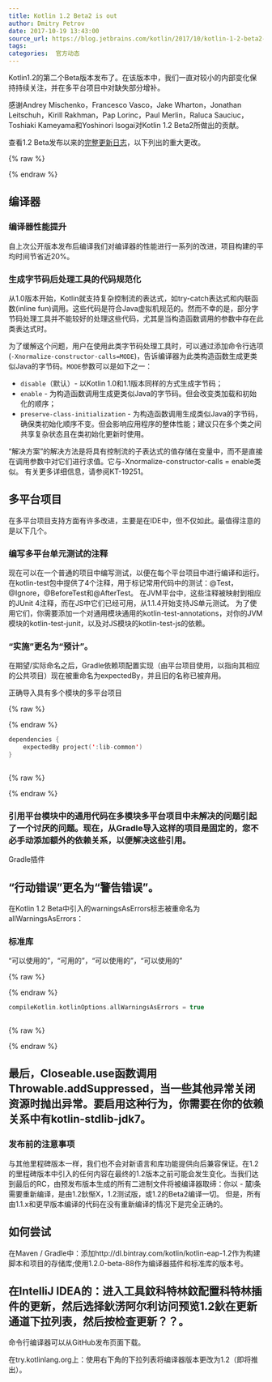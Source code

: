 ```yaml
---
title: Kotlin 1.2 Beta2 is out
author: Dmitry Petrov
date: 2017-10-19 13:43:00
source_url: https://blog.jetbrains.com/kotlin/2017/10/kotlin-1-2-beta2-is-out/
tags: 
categories:  官方动态
---
```


Kotlin1.2的第二个Beta版本发布了。在该版本中，我们一直对较小的内部变化保持持续关注，并在多平台项目中对缺失部分增补。  

感谢Andrey Mischenko，Francesco Vasco，Jake Wharton，Jonathan Leitschuh，Kirill Rakhman，Pap Lorinc，Paul Merlin，Raluca Sauciuc，Toshiaki Kameyama和Yoshinori Isogai对Kotlin 1.2 Beta2所做出的贡献。

查看1.2 Beta发布以来的[完整更新日志](https://github.com/JetBrains/kotlin/blob/1.2-Beta2/ChangeLog.md)，以下列出的重大更改。

{% raw %}
<p><span id="more-5350"></span></p>
{% endraw %}

## 编译器

### 编译器性能提升

自上次公开版本发布后编译我们对编译器的性能进行一系列的改进，项目构建的平均时间节省近20%。

### 生成字节码后处理工具的代码规范化

从1.0版本开始，Kotlin就支持复杂控制流的表达式，如try-catch表达式和内联函数(inline fun)调用。这些代码是符合Java虚拟机规范的。然而不幸的是，部分字节码处理工具并不能较好的处理这些代码，尤其是当构造函数调用的参数中存在此类表达式时。

为了缓解这个问题，用户在使用此类字节码处理工具时，可以通过添加命令行选项(`-Xnormalize-constructor-calls=MODE`)，告诉编译器为此类构造函数生成更类似Java的字节码。`MODE`参数可以是如下之一：


* `disable`（默认）- 以Kotlin 1.0和1.1版本同样的方式生成字节码；
* `enable` - 为构造函数调用生成更类似Java的字节码。但会改变类加载和初始化的顺序；
* `preserve-class-initialization` - 为构造函数调用生成类似Java的字节码，确保类初始化顺序不变。但会影响应用程序的整体性能；建议只在多个类之间共享复杂状态且在类初始化更新时使用。

“解决方案”的解决方法是将具有控制流的子表达式的值存储在变量中，而不是直接在调用参数中对它们进行求值。它与-Xnormalize-constructor-calls = enable类似。
有关更多详细信息，请参阅KT-19251。
## 多平台项目

在多平台项目支持方面有许多改进，主要是在IDE中，但不仅如此。最值得注意的是以下几个。
### 编写多平台单元测试的注释

现在可以在一个普通的项目中编写测试，以便在每个平台项目中进行编译和运行。在kotlin-test包中提供了4个注释，用于标记常用代码中的测试：@Test，@Ignore，@BeforeTest和@AfterTest。
在JVM平台中，这些注释被映射到相应的JUnit 4注释，而在JS中它们已经可用，从1.1.4开始支持JS单元测试。
为了使用它们，你需要添加一个对通用模块通用的kotlin-test-annotations，对你的JVM模块的kotlin-test-junit，以及对JS模块的kotlin-test-js的依赖。
### “实施”更名为“预计”。




在期望/实际命名之后，Gradle依赖项配置实现（由平台项目使用，以指向其相应的公共项目）现在被重命名为expectedBy，并且旧的名称已被弃用。

正确导入具有多个模块的多平台项目

{% raw %}
<p></p>
{% endraw %}

```kotlin
dependencies {
    expectedBy project(':lib-common')
}
 
```

{% raw %}
<p></p>
{% endraw %}

### 引用平台模块中的通用代码在多模块多平台项目中未解决的问题引起了一个讨厌的问题。现在，从Gradle导入这样的项目是固定的，您不必手动添加额外的依赖关系，以便解决这些引用。

Gradle插件
## “行动错误”更名为“警告错误”。




在Kotlin 1.2 Beta中引入的warningsAsErrors标志被重命名为allWarningsAsErrors：

### 标准库

“可以使用的”，“可用的”，“可以使用的”，“可以使用的”

{% raw %}
<p></p>
{% endraw %}

```kotlin
compileKotlin.kotlinOptions.allWarningsAsErrors = true
 
```

{% raw %}
<p></p>
{% endraw %}

## 最后，Closeable.use函数调用Throwable.addSuppressed，当一些其他异常关闭资源时抛出异常。要启用这种行为，你需要在你的依赖关系中有kotlin-stdlib-jdk7。

### 发布前的注意事项

与其他里程碑版本一样，我们也不会对新语言和库功能提供向后兼容保证。在1.2的里程碑版本中引入的任何内容在最终的1.2版本之前可能会发生变化。当我们达到最后的RC，由预发布版本生成的所有二进制文件将被编译器取缔：你以 - 檒l条需要重新编译，是由1.2鈥惭X，1.2测试版，或1.2的Beta2编译一切。
但是，所有由1.1.x和更早版本编译的代码在没有重新编译的情况下是完全正确的。
## 如何尝试

在Maven / Gradle中：添加http://dl.bintray.com/kotlin/kotlin-eap-1.2作为构建脚本和项目的存储库;使用1.2.0-beta-88作为编译器插件和标准库的版本号。
## 在IntelliJ IDEA的：进入工具鈫科特林鈫配置科特林插件的更新，然后选择鈥淓阿尔利访问预览1.2鈥在更新通道下拉列表，然后按检查更新？？。
命令行编译器可以从GitHub发布页面下载。

在try.kotlinlang.org上：使用右下角的下拉列表将编译器版本更改为1.2（即将推出）。
